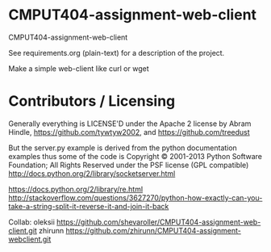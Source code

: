CMPUT404-assignment-web-client
==============================

CMPUT404-assignment-web-client

See requirements.org (plain-text) for a description of the project.

Make a simple web-client like curl or wget

Contributors / Licensing
========================

Generally everything is LICENSE'D under the Apache 2 license by Abram Hindle, 
https://github.com/tywtyw2002, and https://github.com/treedust

But the server.py example is derived from the python documentation
examples thus some of the code is Copyright © 2001-2013 Python
Software Foundation; All Rights Reserved under the PSF license (GPL
compatible) http://docs.python.org/2/library/socketserver.html


https://docs.python.org/2/library/re.html
http://stackoverflow.com/questions/3627270/python-how-exactly-can-you-take-a-string-split-it-reverse-it-and-join-it-back

Collab:
oleksii https://github.com/shevaroller/CMPUT404-assignment-web-client.git
zhirunn https://github.com/zhirunn/CMPUT404-assignment-webclient.git
